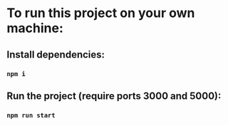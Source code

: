 # To run this project on your own machine:

## Install dependencies:

### `npm i`

## Run the project (require ports 3000 and 5000):

### `npm run start`
